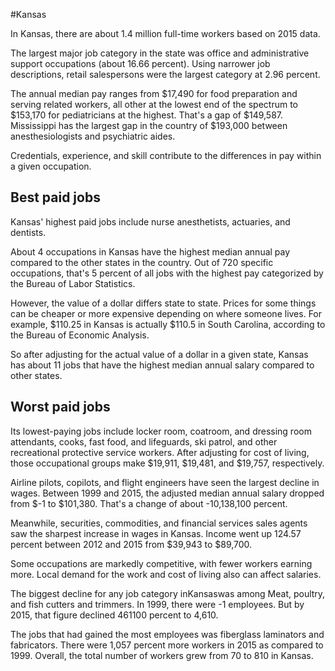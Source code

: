 

#Kansas

In Kansas, there are about 1.4 million full-time workers based on 2015 data.

The largest major job category in the state was office and administrative support occupations (about 16.66 percent). Using narrower job descriptions, retail salespersons were the largest category at 2.96 percent.
               
The annual median pay ranges from $17,490 for food preparation and serving related workers, all other at the lowest end of the spectrum to  $153,170 for pediatricians at the highest. That's a gap of $149,587. Mississippi has the largest gap in the country of $193,000 between anesthesiologists and psychiatric aides.
          
Credentials, experience, and skill contribute to the differences in pay within a given occupation.

## Best paid jobs
Kansas' highest paid jobs include <span class='occ_title_em'>nurse anesthetists, actuaries</span>, and <span class='occ_title_em'>dentists</span>.
               
About 4 occupations in Kansas have the highest median annual pay compared to the other states in the country. Out of 720 specific occupations, that's 5 percent of all jobs with the highest pay categorized by the Bureau of Labor Statistics.
               
However, the value of a dollar differs state to state. Prices for some things can be cheaper or more expensive depending on where someone lives. For example, $110.25 in Kansas is actually $110.5 in South Carolina, according to the Bureau of Economic Analysis.
               
So after adjusting for the actual value of a dollar in a given state, Kansas has about 11 jobs that have the highest median annual salary compared to other states.
               
## Worst paid jobs

Its lowest-paying jobs include <span class='occ_title_em'>locker room, coatroom, and dressing room attendants</span>, <span class='occ_title_em'>cooks, fast food</span>, and <span class='occ_title_em'>lifeguards, ski patrol, and other recreational protective service workers</span>. After adjusting for cost of living, those occupational groups make $19,911,  $19,481, and  $19,757, respectively.
               
<span class='occ_title_em'>Airline pilots, copilots, and flight engineers</span> have seen the largest decline in wages. Between 1999 and 2015, the adjusted median annual salary dropped from $-1 to $101,380. That's a change of about -10,138,100 percent.
               
Meanwhile, <span class='occ_title_em'>securities, commodities, and financial services sales agents</span> saw the sharpest increase in wages in Kansas. Income went up 124.57 percent between 2012 and 2015 from $39,943 to $89,700.

Some occupations are markedly competitive, with fewer workers earning more. Local demand for the work and cost of living also can affect salaries.

            
The biggest decline for any job category inKansaswas among <span class='occ_title_em'>Meat, poultry, and fish cutters and trimmers</span>. In 1999, there were -1 employees. But by 2015, that figure declined 461100 percent to 4,610. 
               
The jobs that had gained the most employees was fiberglass laminators and fabricators. There were 1,057 percent more workers in 2015 as compared to 1999. Overall, the total number of workers grew from 70 to 810 in Kansas.
